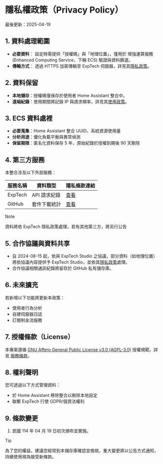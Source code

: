 # 隱私權政策（Privacy Policy）

最後更新：2025-04-19

## 1. 資料處理範圍
- **必要資料**：
  設定時需提供「授權碼」與「地理位置」，僅用於 增強運算服務 (Enhanced Computing Service，下稱 ECS) 驗證與資料篩選。
- **傳輸方式**：
  透過 HTTPS 加密傳輸至 ExpTech 伺服器，詳見其[隱私政策](https://exptech.com.tw/privacy)。

## 2. 資料保留
- **本地儲存**：授權碼僅保存於使用者 Home Assistant 整合中。
- **遠端紀錄**：使用期間將記錄 IP 與請求頻率，詳見其[使用政策](TERMS_zhHant.md)。

## 3. ECS 資料處裡
- **必要蒐集**：Home Assistant 整合 UUID、系統資源使用量
- **分析用途**：優化負載平衡與異常偵測
- **保留期限**：匿名化資料保存 5 年，原始紀錄於授權到期後 90 天刪除

## 4. 第三方服務
本整合涉及以下外部服務：

| 服務名稱 | 資料類型 | 隱私條款連結 |
|---------|---------|-------------|
| ExpTech | API 請求紀錄 | [查看](https://exptech.com.tw/privacy) |
| GitHub  | 套件下載統計 | [查看](https://docs.github.com/privacy) |

> [!NOTE]
> 資料將依 ExpTech 隱私政策處理，若有其他第三方，將另行公告

## 5. 合作協議與資料共享
- 自 2024-08-15 起，依與 ExpTech Studio 之協議，部分資料（如地理位置）將依協議內容提供予 ExpTech Studio，並依其[隱私政策](https://exptech.com.tw/privacy)處理。
- 合作協議相關通訊紀錄將留存於 GitHub 私有儲存庫。

## 6. 未來擴充
若新增以下功能將更新本政策：
- 使用者行為分析
- 自建伺服器日誌
- 訂閱制金流服務

## 7. 授權條款（License）
本專案遵循 [GNU Affero General Public License v3.0 (AGPL-3.0)](https://www.gnu.org/licenses/agpl-3.0.html) 授權規範，詳見 [服務條款](TERMS.md)。

## 8. 權利聲明
您可透過以下方式管理資料：
- 於 Home Assistant 移除整合以刪除本地設定
- 聯繫 ExpTech 行使 GDPR/個資法權利

## 9. 條款變更
1. 民國 114 年 04 月 19 日初次頒布並實施。

> [!TIP]
> 為了您的權益，建議您經常到本儲存庫確認並檢視，重大變更將以公告方式通知，持續使用視為接受新條款。
